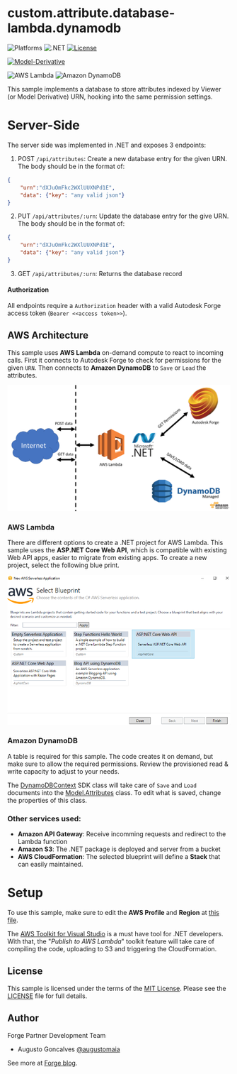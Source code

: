 # custom.attribute.database-lambda.dynamodb

![Platforms](https://img.shields.io/badge/platform-Windows-lightgray.svg)
![.NET](https://img.shields.io/badge/.NET_Core-2.0-blue.svg)
[![License](http://img.shields.io/:license-mit-blue.svg)](http://opensource.org/licenses/MIT)

[![Model-Derivative](https://img.shields.io/badge/Model%20Derivative-v2-green.svg)](http://developer.autodesk.com/)

![AWS Lambda](https://img.shields.io/badge/AWS-Lambda-blue.svg)
![Amazon DynamoDB](https://img.shields.io/badge/Amazon-DynamoDBv2-blue.svg)

This sample implements a database to store attributes indexed by Viewer (or Model Derivative) URN, hooking into the same permission settings.

# Server-Side

The server side was implemented in .NET and exposes 3 endpoints:

  1. POST `/api/attributes`: Create a new database entry for the given URN. The body should be in the format of:

  ```JSON
  {
      "urn":"dXJuOmFkc2WXlUUXNPd1E",
      "data": {"key": "any valid json"}
  } 
  ```
     
  2. PUT `/api/attributes/:urn`: Update the database entry for the give URN. The body should be in the format of:

  ```JSON
  {
      "urn":"dXJuOmFkc2WXlUUXNPd1E",
      "data": {"key": "any valid json"}
  } 
  ```
     
  3. GET `/api/attributes/:urn`: Returns the database record

#### Authorization

All endpoints require a `Authorization` header with a valid Autodesk Forge access token (`Bearer <<access token>>`). 

## AWS Architecture

This sample uses **AWS Lambda** on-demand compute to react to incoming calls. First it connects to Autodesk Forge to check for permissions for the given `URN`. Then connects to **Amazon DynamoDB** to `Save` or `Load` the attributes.

![Overview](sample_architecture.png)

### AWS Lambda

There are different options to create a .NET project for AWS Lambda. This sample uses the **ASP.NET Core Web API**, which is compatible with existing Web API apps, easier to migrate from existing apps. To create a new project, select the following blue print.

![AWS Lambda Blueprint](vs_new_project.png)

### Amazon DynamoDB

A table is required for this sample. The code creates it on demand, but make sure to allow the required permissions. Review the provisioned read & write capacity to adjust to your needs. 

The [DynamoDBContext](https://docs.aws.amazon.com/pt_br/amazondynamodb/latest/developerguide/DotNetDynamoDBContext.html) SDK class will take care of `Save` and `Load` documents into the [Model.Attributes](blob/master/CustomAttributes/CustomAttributes/Model/Attributes.cs) class. To edit what is saved, change the properties of this class.

### Other services used:

 - **Amazon API Gateway**: Receive incomming requests and redirect to the Lambda function
 - **Amazon S3**: The .NET package is deployed and server from a bucket
 - **AWS CloudFormation**: The selected blueprint will define a **Stack** that can easily maintained.

# Setup

To use this sample, make sure to edit the **AWS Profile** and **Region** at [this file](blob/master/CustomAttributes/CustomAttributes/aws-lambda-tools-defaults.json).

The [AWS Toolkit for Visual Studio](https://aws.amazon.com/visualstudio/) is a must have tool for .NET developers. With that, the "*Publish to AWS Lambda*" toolkit feature will take care of compiling the code, uploading to S3 and triggering the CloudFormation. 

## License

This sample is licensed under the terms of the [MIT License](http://opensource.org/licenses/MIT). Please see the [LICENSE](LICENSE) file for full details.

## Author

Forge Partner Development Team

- Augusto Goncalves [@augustomaia](https://twitter.com/augustomaia)

See more at [Forge blog](https://forge.autodesk.com/blog).